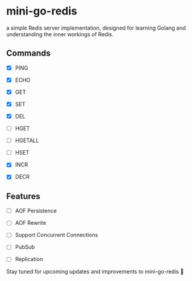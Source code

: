 # mini-go-redis

a simple Redis server implementation, designed for learning Golang and understanding the inner workings of Redis.

## Commands
- [x] PING
- [x] ECHO
- [x] GET 
- [x] SET  
- [x] DEL

- [ ] HGET
- [ ] HGETALL
- [ ] HSET

- [x] INCR
- [x] DECR

## Features
- [ ] AOF Persistence
- [ ] AOF Rewrite
- [ ] Support Concurrent Connections
- [ ] PubSub
- [ ] Replication


Stay tuned for upcoming updates and improvements to mini-go-redis :rocket:
